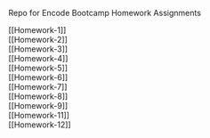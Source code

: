 Repo for Encode Bootcamp Homework Assignments

[[Homework-1]]  
[[Homework-2]]  
[[Homework-3]]  
[[Homework-4]]  
[[Homework-5]]  
[[Homework-6]]  
[[Homework-7]]  
[[Homework-8]]  
[[Homework-9]]  
[[Homework-11]]  
[[Homework-12]]  
